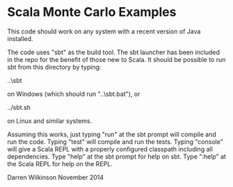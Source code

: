 Scala Monte Carlo Examples
==========================


This code should work on any system with a recent version of Java installed.

The code uses "sbt" as the build tool. The sbt launcher has been included in the repo for the benefit of those new to Scala. It should be possible to run sbt from this directory by typing:

..\sbt

on Windows (which should run "..\sbt.bat"), or

../sbt.sh

on Linux and similar systems.

Assuming this works, just typing "run" at the sbt prompt will compile and run the code. Typing "test" will compile and run the tests. Typing "console" will give a Scala REPL with a properly configured classpath including all dependencies. Type "help" at the sbt prompt for help on sbt. Type ":help" at the Scala REPL for help on the REPL.


Darren Wilkinson
November 2014


